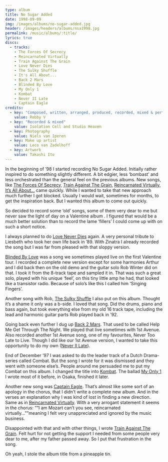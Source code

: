 ```yaml
---
type: album
title: No Sugar Added
date: 1998-09-09
img: /images/albums/no-sugar-added.jpg
header: /images/headers/albums/nsa1998.jpg
permalink: /music/albums/:title/
lyrics: true
discs:
  - tracks:
    - The Forces Of Secrecy
    - Reincarnated Virtually
    - Train Against The Grain
    - Love Never Dies
    - The Sulky Shuffle
    - It's All About...
    - Back 2 Mars
    - Blinded By Love
    - My Only 1
    - Kombat
    - Never II Late
    - Captain Eagle
credits:
  - key: "Composed, written, arranged, produced, recorded, mixed & performed"
    value: Robby V
  - key: "Recorded & mixed"
    value: Isolation Cell and Studio Heaven
  - key: Photography
    value: Niels van Iperen
  - key: Make up artist
    value: Leco van Zadelhoff
  - key: Artwork
    value: Takashi Ito                       
---
```


<p>In the beginning of ’98 I started recording No Sugar Added. Initially rather inspired to do something slightly different. A bit edgier, less ‘bombast’ and less orchestrated than the general feel on the previous albums. New songs, like <a href="/music/songs/the-forces-of-secrecy/">The Forces Of Secrecy</a>, <a href="/music/songs/train-against-the-grain">Train Against The Grain</a>, <a href="/music/songs/reincarnated-virtually/">Reincarnated Virtually</a>, <a href="/music/songs/its-all-about/">It’s All About...</a> came quickly. While I wanted to take that new approach much further I got blocked. Usually I would wait, sometimes for months, to get the inspiration back. But I wanted this album to come out quickly.</p>

<p>So decided to record some ‘old’ songs, some of them very dear to me but never saw the light of day on a Valentine album . I figured that would be a much better solution than to record the lame ‘fillers’ I could come up with on such a short notice.</p>

<p>I always planned to do <a href="/music/songs/love-never-dies/">Love Never Dies</a> again. A very personal tribute to Liesbeth who took her own life back in ’89. With Zinatra I already recorded the song but I was far from pleased with that sloppy version.</p>

<p><a href="/music/songs/blinded-by-love/">Blinded By Love</a> was a song we sometimes played live on the first Valentine tour. I recorded a complete new version except for some harmonies Arthur and I did back then on the old demo and the guitar solo Rob Winter did on that. I took it from the 8-track tape and sampled it in.
That was such a great solo, played with his unique ‘feel’, on this tiny little amp he had, that looked like a transistor radio. Because of solo’s like this I called him ‘Singing Fingers’.</p>

<p>Another song with Rob, <a href="/music/songs/the-sulky-shuffle/">The Sulky Shuffle</a> I also put on this album. Thought it’s a shame it only was a b-side. I loved that song. Did the drums, piano and bass again, but took everything else from my old 16 track tape, including the lead and harmonic guitar parts Rob played back in ’92.</p>

<p>Going back even further I dug up <a href="">Back 2 Mars</a>. That used to be called Help Me Get Through The Night. We played that live sometimes with 1st Avenue. Also recorded another 1st Avenue song, one of my favourites, Never Too Late to Live. Though I did like our 1st Avenue version, I wanted to take this opportunity to do my own (<a href="/music/songs/never-ii-late/">Never II Late</a>).</p>

<p>End of December ’97 I was asked to do the leader track of a Dutch Drama-series called Combat. But the song I wrote for it was dismissed and they went with someone else’s. People around me persuaded me to put my Combat on this album. I changed the title into <a href="/music/songs/kombot/">Kombat</a>. The ballad <a href="/music/songs/my-only-1/">My Only 1</a> I wrote most of it before, in Osaka, finished it later.</p>

<p>Another new song was <a href="/music/songs/captain-eagle/">Captain Eagle</a>. That’s almost like some sort of an apology in the chorus, that I didn’t write a complete new album. And in the verses an explanation why I was kind of lost in finding a new direction. Same as in <a href="/music/songs/reincarnated-virtually/">Reincarnated Virtually</a>. With a very arrogant statement it seems in the chorus: <q>“I am Mozart can’t you see, reincarnated virtually…”</q>meaning I felt very unappreciated and ignored by the music business.</p>

<p>Disappointed with that and with other things, I wrote <a href="/music/songs/train-against-the-grain/">Train Against The Grain</a>. Felt hurt for not getting the support I needed from some people very dear to me, after my father passed away. So I put that frustration in the song.</p>

<p>Oh yeah, I stole the album title from a pineapple tin.</p>